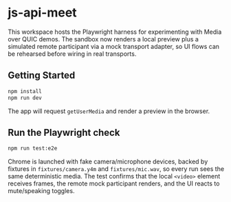 # js-api-meet

This workspace hosts the Playwright harness for experimenting with Media over QUIC demos. The sandbox now renders a local preview plus a simulated remote participant via a mock transport adapter, so UI flows can be rehearsed before wiring in real transports.

## Getting Started

```bash
npm install
npm run dev
```

The app will request `getUserMedia` and render a preview in the browser.

## Run the Playwright check

```bash
npm run test:e2e
```

Chrome is launched with fake camera/microphone devices, backed by fixtures in `fixtures/camera.y4m` and `fixtures/mic.wav`, so every run sees the same deterministic media. The test confirms that the local `<video>` element receives frames, the remote mock participant renders, and the UI reacts to mute/speaking toggles.
